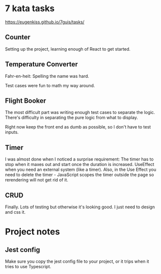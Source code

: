 # 7 kata tasks
https://eugenkiss.github.io/7guis/tasks/

## Counter
Setting up the project, learning enough of React to get started.

## Temperature Converter
Fahr-en-heit: Spelling the name was hard.

Test cases were fun to math my way around.

## Flight Booker
The most difficult part was writing enough test cases to separate the logic. There's difficulty in separating the pure logic from what to display.

Right now keep the front end as dumb as possible, so I don't have to test inputs.

## Timer
I was almost done when I noticed a surprise requirement: The timer has to stop when it maxes out and start once the duration is increased.
UseEffect when you need an external system (like a timer).
Also, in the Use Effect you need to delete the timer - JavaScript scopes the timer outside the page so rerendering will not get rid of it.

## CRUD
Finally.
Lots of testing but otherwise it's looking good.
I just need to design and css it.

# Project notes
## Jest config
Make sure you copy the jest config file to your project, or it trips when it tries to use Typescript.
